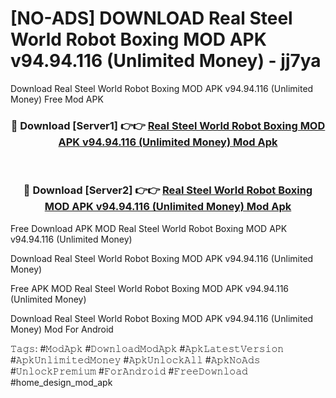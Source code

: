 # [NO-ADS] DOWNLOAD Real Steel World Robot Boxing MOD APK v94.94.116 (Unlimited Money) - jj7ya
Download Real Steel World Robot Boxing MOD APK v94.94.116 (Unlimited Money) Free Mod APK

<div align="center">
<h3>🔴 Download [Server1] 👉👉 <a href="https://apk-comot.site?title=Real_Steel_World_Robot_Boxing_MOD_APK_v94.94.116_(Unlimited_Money)">Real Steel World Robot Boxing MOD APK v94.94.116 (Unlimited Money) Mod Apk</a></h3><br>

<h3>🔴 Download [Server2] 👉👉 <a href="https://apk-comot.site?title=Real_Steel_World_Robot_Boxing_MOD_APK_v94.94.116_(Unlimited_Money)">Real Steel World Robot Boxing MOD APK v94.94.116 (Unlimited Money) Mod Apk</a></h3>
</div>


Free Download APK MOD Real Steel World Robot Boxing MOD APK v94.94.116 (Unlimited Money)

Download Real Steel World Robot Boxing MOD APK v94.94.116 (Unlimited Money) 

Free APK MOD Real Steel World Robot Boxing MOD APK v94.94.116 (Unlimited Money) 

Download Real Steel World Robot Boxing MOD APK v94.94.116 (Unlimited Money) Mod For Android

𝚃𝚊𝚐𝚜: #𝙼𝚘𝚍𝙰𝚙𝚔 #𝙳𝚘𝚠𝚗𝚕𝚘𝚊𝚍𝙼𝚘𝚍𝙰𝚙𝚔 #𝙰𝚙𝚔𝙻𝚊𝚝𝚎𝚜𝚝𝚅𝚎𝚛𝚜𝚒𝚘𝚗 #𝙰𝚙𝚔𝚄𝚗𝚕𝚒𝚖𝚒𝚝𝚎𝚍𝙼𝚘𝚗𝚎𝚢 #𝙰𝚙𝚔𝚄𝚗𝚕𝚘𝚌𝚔𝙰𝚕𝚕 #𝙰𝚙𝚔𝙽𝚘𝙰𝚍𝚜 #𝚄𝚗𝚕𝚘𝚌𝚔𝙿𝚛𝚎𝚖𝚒𝚞𝚖 #𝙵𝚘𝚛𝙰𝚗𝚍𝚛𝚘𝚒𝚍 #𝙵𝚛𝚎𝚎𝙳𝚘𝚠𝚗𝚕𝚘𝚊𝚍 #home_design_mod_apk